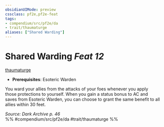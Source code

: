 ```yaml
---
obsidianUIMode: preview
cssclass: pf2e,pf2e-feat
tags:
- compendium/src/pf2e/da
- trait/thaumaturge
aliases: ["Shared Warding"]
---
```

# Shared Warding  *Feat 12*  
[thaumaturge](../../Rules/traits/thaumaturge-da.md)  

- **Prerequisites**: Esoteric Warden

You ward your allies from the attacks of your foes whenever you apply those protections to yourself. When you gain a status bonus to AC and saves from Esoteric Warden, you can choose to grant the same benefit to all allies within 30 feet.

*Source: Dark Archive p. 46*  
%% #compendium/src/pf2e/da #trait/thaumaturge %%